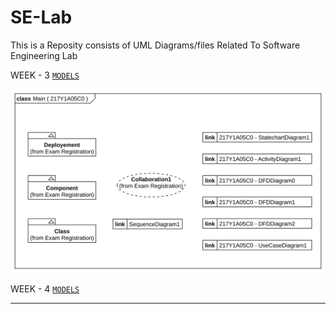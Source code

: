 # SE-Lab
This is a Reposity consists of UML Diagrams/files Related To Software Engineering Lab

WEEK - 3 [`MODELS`](https://srinu2003.github.io/SE-Lab/contents/diagrams.html)

![Main](Main.svg)

WEEK - 4 [`MODELS`](https://srinu2003.github.io/SE-Lab/contents/diagrams.html)

----
